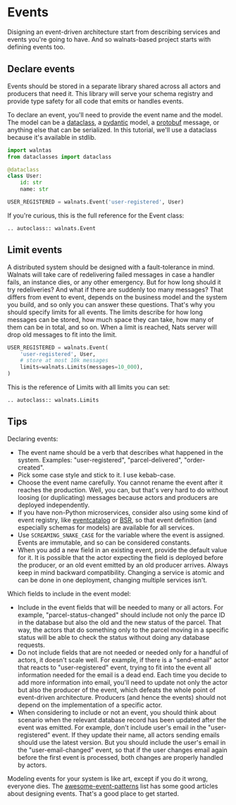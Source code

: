# Events

Disigning an event-driven architecture start from describing services and events you're going to have. And so walnats-based project starts with defining events too.

## Declare events

Events should be stored in a separate library shared across all actors and producers that need it. This library will serve your schema registry and provide type safety for all code that emits or handles events.

To declare an event, you'll need to provide the event name and the model. The model can be a [dataclass](https://docs.python.org/3/library/dataclasses.html), a [pydantic](https://pydantic-docs.helpmanual.io/) model, a [protobuf](https://developers.google.com/protocol-buffers/docs/pythontutorial) message, or anything else that can be serialized. In this tutorial, we'll use a dataclass because it's available in stdlib.

```python
import walntas
from dataclasses import dataclass

@dataclass
class User:
    id: str
    name: str

USER_REGISTERED = walnats.Event('user-registered', User)
```

If you're curious, this is the full reference for the Event class:

```{eval-rst}
.. autoclass:: walnats.Event
```

## Limit events

A distributed system should be designed with a fault-tolerance in mind. Walnats will take care of redelivering failed messages in case a handler fails, an instance dies, or any other emergency. But for how long should it try redeliveries? And what if there are suddenly too many messages? That differs from event to event, depends on the business model and the system you build, and so only you can answer these questions. That's why you should specify limits for all events. The limits describe for how long messages can be stored, how much space they can take, how many of them can be in total, and so on. When a limit is reached, Nats server will drop old messages to fit into the limit.

```python
USER_REGISTERED = walnats.Event(
    'user-registered', User,
    # store at most 10k messages
    limits=walnats.Limits(messages=10_000),
)
```

This is the reference of Limits with all limits you can set:

```{eval-rst}
.. autoclass:: walnats.Limits
```

## Tips

Declaring events:

+ The event name should be a verb that describes what happened in the system. Examples: "user-registered", "parcel-delivered", "order-created".
+ Pick some case style and stick to it. I use kebab-case.
+ Choose the event name carefully. You cannot rename the event after it reaches the production. Well, you can, but that's very hard to do without loosing (or duplicating) messages because actors and producers are deployed independently.
+ If you have non-Python microservices, consider also using some kind of event registry, like [eventcatalog](https://github.com/boyney123/eventcatalog) or [BSR](https://docs.buf.build/bsr/introduction), so that event definition (and especially schemas for models) are available for all services.
+ Use `SCREAMING_SNAKE_CASE` for the variable where the event is assigned. Events are immutable, and so can be considered constants.
+ When you add a new field in an existing event, provide the default value for it. It is possible that the actor expecting the field is deployed before the producer, or an old event emitted by an old producer arrives. Always keep in mind backward compatibility. Changing a service is atomic and can be done in one deployment, changing multiple services isn't.

Which fields to include in the event model:

+ Include in the event fields that will be needed to many or all actors. For example, "parcel-status-changed" should include not only the parce ID in the database but also the old and the new status of the parcel. That way, the actors that do something only to the parcel moving in a specific status will be able to check the status without doing any database requests.
+ Do not include fields that are not needed or needed only for a handful of actors, it doesn't scale well. For example, if there is a "send-email" actor that reacts to "user-registered" event, trying to fit into the event all information needed for the email is a dead end. Each time you decide to add more information into email, you'll need to update not only the actor but also the producer of the event, which defeats the whole point of event-driven architecture. Producers (and hence the events) should not depend on the implementation of a specific actor.
+ When considering to include or not an event, you should think about scenario when the relevant database record has been updated after the event was emitted. For example, don't include user's email in the "user-registered" event. If they update their name, all actors sending emails should use the latest version. But you should include the user's email in the "user-email-changed" event, so that if the user changes email again before the first event is processed, both changes are properly handled by actors.

Modeling events for your system is like art, except if you do it wrong, everyone dies. The [awesome-event-patterns](https://github.com/boyney123/awesome-event-patterns) list has some good articles about designing events. That's a good place to get started.
